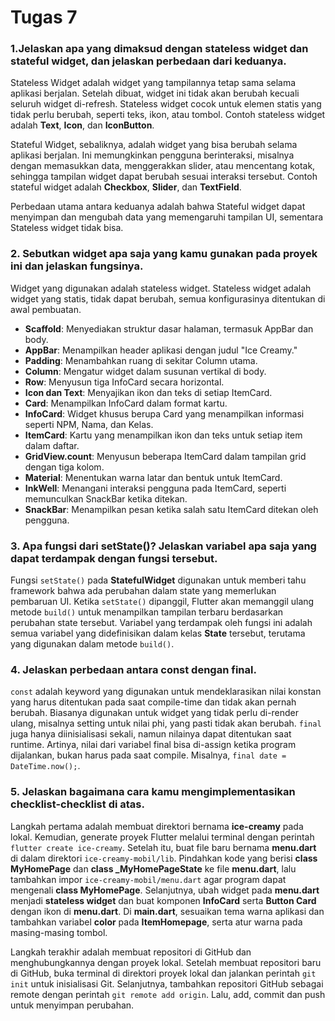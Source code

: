 # Tugas 7
### 1.Jelaskan apa yang dimaksud dengan stateless widget dan stateful widget, dan jelaskan perbedaan dari keduanya.

Stateless Widget adalah widget yang tampilannya tetap sama selama aplikasi berjalan. Setelah dibuat, widget ini tidak akan berubah kecuali seluruh widget di-refresh. Stateless widget cocok untuk elemen statis yang tidak perlu berubah, seperti teks, ikon, atau tombol. Contoh stateless widget adalah **Text**, **Icon**, dan **IconButton**.

Stateful Widget, sebaliknya, adalah widget yang bisa berubah selama aplikasi berjalan. Ini memungkinkan pengguna berinteraksi, misalnya dengan memasukkan data, menggerakkan slider, atau mencentang kotak, sehingga tampilan widget dapat berubah sesuai interaksi tersebut. Contoh stateful widget adalah **Checkbox**, **Slider**, dan **TextField**.

Perbedaan utama antara keduanya adalah bahwa Stateful widget dapat menyimpan dan mengubah data yang memengaruhi tampilan UI, sementara Stateless widget tidak bisa.

### 2. Sebutkan widget apa saja yang kamu gunakan pada proyek ini dan jelaskan fungsinya.

Widget yang digunakan adalah stateless widget. Stateless widget adalah widget yang statis, tidak dapat berubah, semua konfigurasinya ditentukan di awal pembuatan.
- **Scaffold**: Menyediakan struktur dasar halaman, termasuk AppBar dan body.
- **AppBar**: Menampilkan header aplikasi dengan judul "Ice Creamy."
- **Padding**: Menambahkan ruang di sekitar Column utama.
- **Column**: Mengatur widget dalam susunan vertikal di body.
- **Row**: Menyusun tiga InfoCard secara horizontal.
- **Icon dan Text**: Menyajikan ikon dan teks di setiap ItemCard.
- **Card**: Menampilkan InfoCard dalam format kartu.
- **InfoCard**: Widget khusus berupa Card yang menampilkan informasi seperti NPM, Nama, dan Kelas.
- **ItemCard**: Kartu yang menampilkan ikon dan teks untuk setiap item dalam daftar.
- **GridView.count**: Menyusun beberapa ItemCard dalam tampilan grid dengan tiga kolom.
- **Material**: Menentukan warna latar dan bentuk untuk ItemCard.
- **InkWell**: Menangani interaksi pengguna pada ItemCard, seperti memunculkan SnackBar ketika ditekan.
- **SnackBar**: Menampilkan pesan ketika salah satu ItemCard ditekan oleh pengguna.

### 3. Apa fungsi dari setState()? Jelaskan variabel apa saja yang dapat terdampak dengan fungsi tersebut.

Fungsi `setState()` pada **StatefulWidget** digunakan untuk memberi tahu framework bahwa ada perubahan dalam state yang memerlukan pembaruan UI. Ketika `setState()` dipanggil, Flutter akan memanggil ulang metode `build()` untuk menampilkan tampilan terbaru berdasarkan perubahan state tersebut. Variabel yang terdampak oleh fungsi ini adalah semua variabel yang didefinisikan dalam kelas **State** tersebut, terutama yang digunakan dalam metode `build()`.

### 4. Jelaskan perbedaan antara const dengan final.

`const` adalah keyword yang digunakan untuk mendeklarasikan nilai konstan yang harus ditentukan pada saat compile-time dan tidak akan pernah berubah. Biasanya digunakan untuk widget yang tidak perlu di-render ulang, misalnya setting untuk nilai phi, yang pasti tidak akan berubah.
`final` juga hanya diinisialisasi sekali, namun nilainya dapat ditentukan saat runtime. Artinya, nilai dari variabel final bisa di-assign ketika program dijalankan, bukan harus pada saat compile. Misalnya, `final date = DateTime.now();`.

### 5. Jelaskan bagaimana cara kamu mengimplementasikan checklist-checklist di atas.

Langkah pertama adalah membuat direktori bernama **ice-creamy** pada lokal. Kemudian, generate proyek Flutter melalui terminal dengan perintah `flutter create ice-creamy`. Setelah itu, buat file baru bernama **menu.dart** di dalam direktori `ice-creamy-mobil/lib`. Pindahkan kode yang berisi **class MyHomePage** dan **class _MyHomePageState** ke file **menu.dart**, lalu tambahkan impor `ice-creamy-mobil/menu.dart` agar program dapat mengenali **class MyHomePage**. Selanjutnya, ubah widget pada **menu.dart** menjadi **stateless widget** dan buat komponen **InfoCard** serta **Button Card** dengan ikon di **menu.dart**. Di **main.dart**, sesuaikan tema warna aplikasi dan tambahkan variabel **color** pada **ItemHomepage**, serta atur warna pada masing-masing tombol. 

Langkah terakhir adalah membuat repositori di GitHub dan menghubungkannya dengan proyek lokal. Setelah membuat repositori baru di GitHub, buka terminal di direktori proyek lokal dan jalankan perintah `git init` untuk inisialisasi Git. Selanjutnya, tambahkan repositori GitHub sebagai remote dengan perintah `git remote add origin`. Lalu, add, commit dan push untuk menyimpan perubahan.
